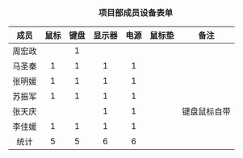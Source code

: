 ### <center> 项目部成员设备表单 </center>
成员| 鼠标 | 键盘 | 显示器 | 电源 | 鼠标垫 | 备注 |
:-: | :-: | :-: | :-: | :-: | :-: | :-: |
周宏政 |  | 1 | |  | |	
马圣秦   | 1 | 1 | 1 | 1 |  |	
张明媛 | 1 | 1 | 1 | 1 |  |	
苏振军 | 1 | 1 | 1 | 1|   |	
张天庆 |   |   | 1 | 1 |   |	键盘鼠标自带
李佳媛 | 1  | 1  | 1 | 1 |   |	
统计   | 5 | 5	| 6	| 6 ||										
